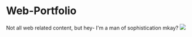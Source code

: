 # Web-Portfolio
Not all web related content, but hey- I'm a man of sophistication mkay?
<img src="img_preview_1">
